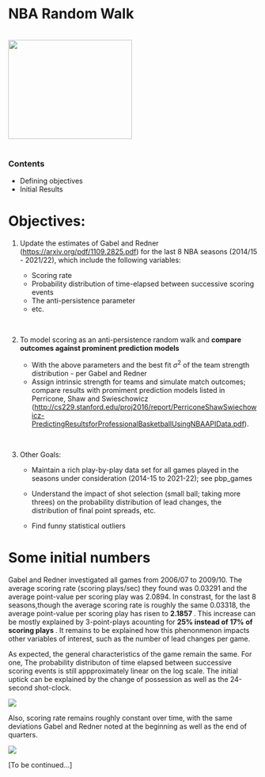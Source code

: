# NBA Random Walk

<br>
<img src="https://wallpaperaccess.com/full/1305340.jpg" width="250" height="200" />
<br> <br>

### Contents 

* Defining objectives
* Initial Results


# Objectives:

1. Update the estimates of Gabel and Redner (https://arxiv.org/pdf/1109.2825.pdf) for the last 8 NBA seasons (2014/15 - 2021/22), which include the following variables:
    
    - Scoring rate 
    - Probability distribution of time-elapsed between successive scoring events
    - The anti-persistence parameter 
    - etc.

<br>

2. To model scoring as an anti-persistence random walk and <strong> compare outcomes against prominent prediction models </strong>

    - With the above parameters and the best fit $\sigma^2$ of the team strength distribution - per Gabel and Redner
    - Assign intrinsic strength for teams and simulate match outcomes; compare results with promiment prediction models listed in Perricone, Shaw and Swieschowicz (http://cs229.stanford.edu/proj2016/report/PerriconeShawSwiechowicz-PredictingResultsforProfessionalBasketballUsingNBAAPIData.pdf).

<br>

3. Other Goals:
 
    - Maintain a rich play-by-play data set for all games played in the seasons under consideration (2014-15 to 2021-22); see pbp_games

    - Understand the impact of shot selection (small ball; taking more threes) on the probability distribution of lead changes, the distribution of final point spreads, etc.

    - Find funny statistical outliers 


# Some initial numbers

Gabel and Redner investigated all games from 2006/07 to 2009/10. The average scoring rate (scoring plays/sec) they found was 0.03291 and the average point-value per scoring play was 2.0894. In constrast, for the last 8 seasons,though the average scoring rate is roughly the same 0.03318, the average point-value per scoring play has risen to <strong> 2.1857 </strong>. This increase can be mostly explained by 3-point-plays acounting for <strong> 25% instead of 17% of scoring plays </strong>. It remains to be explained how this phenonmenon impacts other variables of interest, such as the number of lead changes per game. 

As expected, the general characteristics of the game remain the same. For one, The probability distributon of time elapsed between successive scoring events is still appproximately linear on the log scale. The initial uptick can be explained by the change of possession as well as the 24-second shot-clock. 

<image src="https://github.com/bryantx22/nba_random_walk/blob/main/figures/delta_t_prob_updated.png?raw=true" />

Also, scoring rate remains roughly constant over time, with the same deviations Gabel and Redner noted at the beginning as well as the end of quarters. 

<image src="https://github.com/bryantx22/nba_random_walk/blob/main/figures/scoring_rate.png?raw=true" />


[To be continued...]